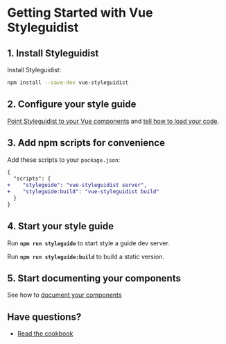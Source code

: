 # Getting Started with Vue Styleguidist

## 1. Install Styleguidist

Install Styleguidist:

```bash
npm install --save-dev vue-styleguidist
```

## 2. Configure your style guide

[Point Styleguidist to your Vue components](Components.md) and [tell how to load your code](Webpack.md).

## 3. Add npm scripts for convenience

Add these scripts to your `package.json`:

```diff
{
  "scripts": {
+    "styleguide": "vue-styleguidist server",
+    "styleguide:build": "vue-styleguidist build"
  }
}
```

## 4. Start your style guide

Run **`npm run styleguide`** to start style a guide dev server.

Run **`npm run styleguide:build`** to build a static version.

## 5. Start documenting your components

See how to [document your components](Documenting.md)

## Have questions?

* [Read the cookbook](Cookbook.md)
